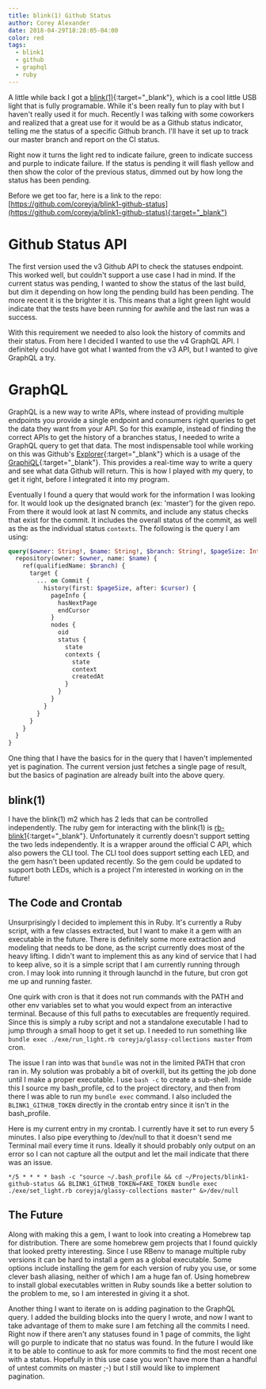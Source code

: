 ```yaml
---
title: blink(1) Github Status
author: Corey Alexander
date: 2018-04-29T18:28:05-04:00
color: red
tags:
  - blink1
  - github
  - graphql
  - ruby
---
```


A little while back I got a [blink(1)](https://blink1.thingm.com/){:target="_blank"}, which is a cool little USB light that is fully programable. While it's been really fun to play with but I haven't really used it for much. Recently I was talking with some coworkers and realized that a great use for it would be as a Github status indicator, telling me the status of a specific Github branch. I'll have it set up to track our master branch and report on the CI status.

Right now it turns the light red to indicate failure, green to indicate success and purple to indicate failure. If the status is pending it will flash yellow and then show the color of the previous status, dimmed out by how long the status has been pending.

Before we get too far, here is a link to the repo: [https://github.com/coreyja/blink1-github-status](https://github.com/coreyja/blink1-github-status){:target="_blank"}

# Github Status API

The first version used the v3 Github API to check the statuses endpoint. This worked well, but couldn't support a use case I had in mind. If the current status was pending, I wanted to show the status of the last build, but dim it depending on how long the pending build has been pending. The more recent it is the brighter it is. This means that a light green light would indicate that the tests have been running for awhile and the last run was a success.

With this requirement we needed to also look the history of commits and their status. From here I decided I wanted to use the v4 GraphQL API. I definitely could have got what I wanted from the v3 API, but I wanted to give GraphQL a try.

# GraphQL

GraphQL is a new way to write APIs, where instead of providing multiple endpoints you provide a single endpoint and consumers right queries to get the data they want from your API. So for this example, instead of finding the correct APIs to get the history of a branches status, I needed to write a GraphQL query to get that data. The most indispensable tool while working on this was Github's [Explorer](https://developer.github.com/v4/explorer/){:target="_blank"} which is a usage of the [GraphiQL](https://github.com/graphql/graphiql){:target="_blank"}. This provides a real-time way to write a query and see what data Github will return. This is how I played with my query, to get it right, before I integrated it into my program.

Eventually I found a query that would work for the information I was looking for. It would look up the designated branch (ex: 'master') for the given repo. From there it would look at last N commits, and include any status checks that exist for the commit. It includes the overall status of the commit, as well as the as the individual status `contexts`. The following is the query I am using:

```graphql
query($owner: String!, $name: String!, $branch: String!, $pageSize: Int, $cursor: String){
  repository(owner: $owner, name: $name) {
    ref(qualifiedName: $branch) {
      target {
        ... on Commit {
          history(first: $pageSize, after: $cursor) {
            pageInfo {
              hasNextPage
              endCursor
            }
            nodes {
              oid
              status {
                state
                contexts {
                  state
                  context
                  createdAt
                }
              }
            }
          }
        }
      }
    }
  }
}
```

One thing that I have the basics for in the query that I haven't implemented yet is pagination. The current version just fetches a single page of result, but the basics of pagination are already built into the above query.

## blink(1)

I have the blink(1) m2 which has 2 leds that can be controlled independently. The ruby gem for interacting with the blink(1) is [rb-blink1](http://ngs.github.io/rb-blink1/){:target="_blank"}. Unfortunately it currently doesn't support setting the two leds independently. It is a wrapper around the official C API, which also powers the CLI tool. The CLI tool does support setting each LED, and the gem hasn't been updated recently. So the gem could be updated to support both LEDs, which is a project I'm interested in working on in the future!


## The Code and Crontab

Unsurprisingly I decided to implement this in Ruby. It's currently a Ruby script, with a few classes extracted, but I want to make it a gem with an executable in the future. There is definitely some more extraction and modeling that needs to be done, as the script currently does most of the heavy lifting. I didn't want to implement this as any kind of service that I had to keep alive, so it is a simple script that I am currently running through cron. I may look into running it through launchd in the future, but cron got me up and running faster.

One quirk with cron is that it does not run commands with the PATH and other env variables set to what you would expect from an interactive terminal. Because of this full paths to executables are frequently required. Since this is simply a ruby script and not a standalone executable I had to jump through a small hoop to get it set up. I needed to run something like `bundle exec ./exe/run_light.rb coreyja/glassy-collections master` from cron.

The issue I ran into was that `bundle` was not in the limited PATH that cron ran in. My solution was probably a bit of overkill, but its getting the job done until I make a proper executable. I use `bash -c` to create a sub-shell. Inside this I source my bash_profile, cd to the project directory, and then from there I was able to run my `bundle exec` command. I also included the `BLINK1_GITHUB_TOKEN` directly in the crontab entry since it isn't in the bash_profile.

Here is my current entry in my crontab. I currently have it set to run every 5 minutes. I also pipe everything to /dev/null to that it doesn't send me Terminal mail every time it runs. Ideally it should probably only output on an error so I can not capture all the output and let the mail indicate that there was an issue.

```crontab
*/5 * * * * bash -c "source ~/.bash_profile && cd ~/Projects/blink1-github-status && BLINK1_GITHUB_TOKEN=FAKE_TOKEN bundle exec ./exe/set_light.rb coreyja/glassy-collections master" &>/dev/null
```

## The Future

Along with making this a gem, I want to look into creating a Homebrew tap for distribution. There are some homebrew gem projects that I found quickly that looked pretty interesting. Since I use RBenv to manage multiple ruby versions it can be hard to install a gem as a global executable. Some options include installing the gem for each version of ruby you use, or some clever bash aliasing, neither of which I am a huge fan of. Using homebrew to install global executables written in Ruby sounds like a better solution to the problem to me, so I am interested in giving it a shot.

Another thing I want to iterate on is adding pagination to the GraphQL query. I added the building blocks into the query I wrote, and now I want to take advantage of them to make sure I am fetching all the commits I need. Right now if there aren't any statuses found in 1 page of commits, the light will go purple to indicate that no status was found. In the future I would like it to be able to continue to ask for more commits to find the most recent one with a status. Hopefully in this use case you won't have more than a handful of untest commits on master ;-) but I still would like to implement pagination.





